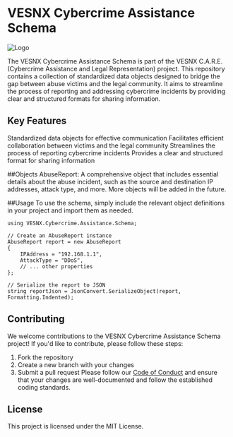 # VESNX Cybercrime Assistance Schema
![Logo](https:raw.githubusercontent.com/vesnx/VESNX-Cybercrime-Assistance/doc/care-logo.png)

The VESNX Cybercrime Assistance Schema is part of the VESNX C.A.R.E. (Cybercrime Assistance and Legal Representation) project. This repository contains a collection of standardized data objects designed to bridge the gap between abuse victims and the legal community. It aims to streamline the process of reporting and addressing cybercrime incidents by providing clear and structured formats for sharing information.

## Key Features
Standardized data objects for effective communication
Facilitates efficient collaboration between victims and the legal community
Streamlines the process of reporting cybercrime incidents
Provides a clear and structured format for sharing information

##Objects
AbuseReport: A comprehensive object that includes essential details about the abuse incident, such as the source and destination IP addresses, attack type, and more.
More objects will be added in the future.

##Usage
To use the schema, simply include the relevant object definitions in your project and import them as needed.

````#c
using VESNX.Cybercrime.Assistance.Schema;

// Create an AbuseReport instance
AbuseReport report = new AbuseReport
{
    IPAddress = "192.168.1.1",
    AttackType = "DDoS",
    // ... other properties
};

// Serialize the report to JSON
string reportJson = JsonConvert.SerializeObject(report, Formatting.Indented);
````
## Contributing
We welcome contributions to the VESNX Cybercrime Assistance Schema project! If you'd like to contribute, please follow these steps:

1. Fork the repository
2. Create a new branch with your changes
3. Submit a pull request
Please follow our [Code of Conduct](codeofconduct.md) and ensure that your changes are well-documented and follow the established coding standards.

## License
This project is licensed under the MIT License.
